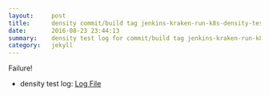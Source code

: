```yaml
---
layout:     post
title:      density commit/build tag jenkins-kraken-run-k8s-density-tests-133-30
date:       2016-08-23 23:44:13
summary:    density test log for commit/build tag jenkins-kraken-run-k8s-density-tests-133-30.
category:   jekyll
---
```


Failure!

- density test log: [Log File](http://s3-us-west-2.amazonaws.com/kraken-e2e-logs/density/jenkins-kraken-run-k8s-density-tests-133-30/build-log.txt)
